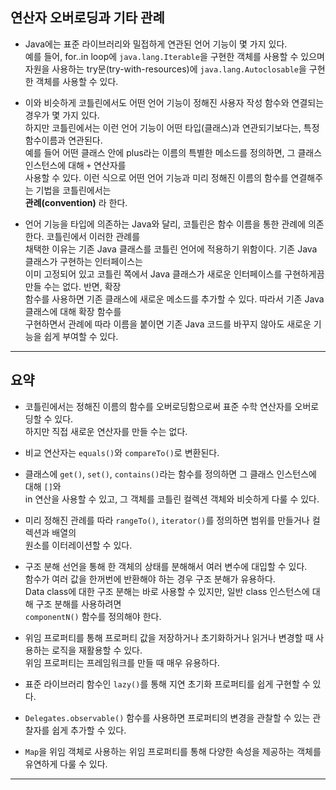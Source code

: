 ## 연산자 오버로딩과 기타 관례

- Java에는 표준 라이브러리와 밀접하게 연관된 언어 기능이 몇 가지 있다.  
  예를 들어, for..in loop에 `java.lang.Iterable`을 구현한 객체를 사용할 수 있으며  
  자원을 사용하는 try문(try-with-resources)에 `java.lang.Autoclosable`을 구현한 객체를 사용할 수 있다.

- 이와 비슷하게 코틀린에서도 어떤 언어 기능이 정해진 사용자 작성 함수와 연결되는 경우가 몇 가지 있다.  
  하지만 코틀린에서는 이런 언어 기능이 어떤 타입(클래스)과 연관되기보다는, 특정 함수이름과 연관된다.  
  예를 들어 어떤 클래스 안에 plus라는 이름의 특별한 메소드를 정의하면, 그 클래스 인스턴스에 대해 `+` 연산자를  
  사용할 수 있다. 이런 식으로 어떤 언어 기능과 미리 정해진 이름의 함수를 연결해주는 기법을 코틀린에서는  
  **관례(convention)** 라 한다.

- 언어 기능을 타입에 의존하는 Java와 달리, 코틀린은 함수 이름을 통한 관례에 의존한다. 코틀린에서 이러한 관례를  
  채택한 이유는 기존 Java 클래스를 코틀린 언어에 적용하기 위함이다. 기존 Java 클래스가 구현하는 인터페이스는  
  이미 고정되어 있고 코틀린 쪽에서 Java 클래스가 새로운 인터페이스를 구현하게끔 만들 수는 없다. 반면, 확장  
  함수를 사용하면 기존 클래스에 새로운 메소드를 추가할 수 있다. 따라서 기존 Java 클래스에 대해 확장 함수를  
  구현하면서 관례에 따라 이름을 붙이면 기존 Java 코드를 바꾸지 않아도 새로운 기능을 쉽게 부여할 수 있다.

---

## 요약

- 코틀린에서는 정해진 이름의 함수를 오버로딩함으로써 표준 수학 연산자를 오버로딩할 수 있다.  
  하지만 직접 새로운 연산자를 만들 수는 없다.

- 비교 연산자는 `equals()`와 `compareTo()`로 변환된다.

- 클래스에 `get()`, `set()`, `contains()`라는 함수를 정의하면 그 클래스 인스턴스에 대해 `[]`와  
  in 연산을 사용할 수 있고, 그 객체를 코틀린 컬렉션 객체와 비슷하게 다룰 수 있다.

- 미리 정해진 관례를 따라 `rangeTo()`, `iterator()`를 정의하면 범위를 만들거나 컬렉션과 배열의  
  원소를 이터레이션할 수 있다.

- 구조 분해 선언을 통해 한 객체의 상태를 분해해서 여러 변수에 대입할 수 있다.  
  함수가 여러 값을 한꺼번에 반환해야 하는 경우 구조 분해가 유용하다.  
  Data class에 대한 구조 분해는 바로 사용할 수 있지만, 일반 class 인스턴스에 대해 구조 분해를 사용하려면  
  `componentN()` 함수를 정의해야 한다.

- 위임 프로퍼티를 통해 프로퍼티 값을 저장하거나 초기화하거나 읽거나 변경할 때 사용하는 로직을 재활용할 수 있다.  
  위임 프로퍼티는 프레임워크를 만들 때 매우 유용하다.

- 표준 라이브러리 함수인 `lazy()`를 통해 지연 초기화 프로퍼티를 쉽게 구현할 수 있다.

- `Delegates.observable()` 함수를 사용하면 프로퍼티의 변경을 관찰할 수 있는 관찰자를 쉽게 추가할 수 있다.

- `Map`을 위임 객체로 사용하는 위임 프로퍼티를 통해 다양한 속성을 제공하는 객체를 유연하게 다룰 수 있다.

---
